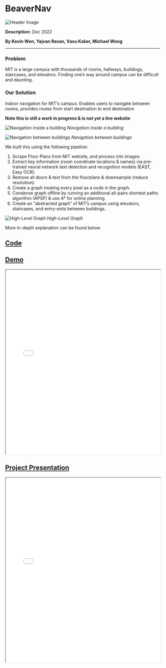 # BeaverNav

![Header Image](assets/beaver_nav/header.png)

**Description:** Dec 2022  

**By Kevin Wen, Yajvan Ravan, Vasu Kaker, Michael Wong**

---

### Problem

MIT is a large campus with thousands of rooms, hallways, buildings, staircases, and elevators. Finding one’s way around campus can be difficult and daunting.

### Our Solution

Indoor navigation for MIT’s campus: Enables users to navigate between rooms, provides routes from start destination to end destination

**Note this is still a work in progress & is not yet a live website**

![Navigation inside a building](assets/beaver_nav/AIM%20Labs%20Demo%202-2.png)
*Navigation inside a building*

![Navigation between buildings](assets/beaver_nav/AIM%20Labs%20Demo%202.png)
*Navigation between buildings*

We built this using the following pipeline:

1. Scrape Floor Plans from MIT website, and process into images.
2. Extract key information (room coordinate locations & names) via pre-trained neural network text detection and recognition models (EAST, Easy OCR).
3. Remove all doors & text from the floorplans & downsample (reduce resolution).
4. Create a graph treating every pixel as a node in the graph.
5. Condense graph offline by running an additional all-pairs shortest paths algorithm (APSP) & use A* for online planning.
6. Create an “abstracted graph” of MIT’s campus using elevators, staircases, and entry-exits between buildings.

![High-Level Graph](assets/beaver_nav/AIM%20Labs%20Demo%202-3.png)
*High-Level Graph*

More in-depth explanation can be found below.

## [**Code**](https://github.com/kw7243/BeaverNav)

## [**Demo**](assets/beaver_nav/demo_vid.mov)

<div>
<iframe src="assets/beaver_nav/demo_vid.mov" width="100%" height="600px"></iframe>
</div>

## [**Project Presentation**](assets/beaver_nav/AIM%20Labs%20Demo%202.pdf)

<div>
<iframe src="assets/beaver_nav/AIM%20Labs%20Demo%202.pdf" width="100%" height="600px"></iframe>
</div>
